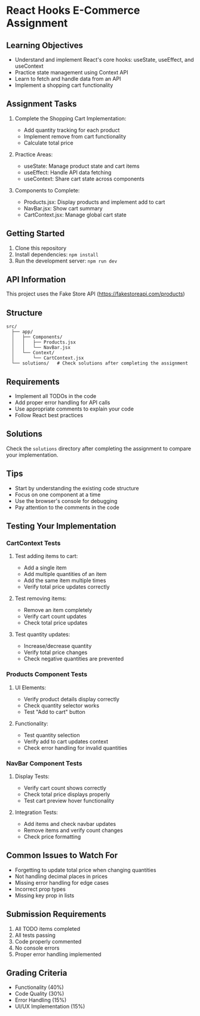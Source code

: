 # React Hooks E-Commerce Assignment

## Learning Objectives

- Understand and implement React's core hooks: useState, useEffect, and useContext
- Practice state management using Context API
- Learn to fetch and handle data from an API
- Implement a shopping cart functionality

## Assignment Tasks

1. Complete the Shopping Cart Implementation:

   - Add quantity tracking for each product
   - Implement remove from cart functionality
   - Calculate total price

2. Practice Areas:

   - useState: Manage product state and cart items
   - useEffect: Handle API data fetching
   - useContext: Share cart state across components

3. Components to Complete:
   - Products.jsx: Display products and implement add to cart
   - NavBar.jsx: Show cart summary
   - CartContext.jsx: Manage global cart state

## Getting Started

1. Clone this repository
2. Install dependencies: `npm install`
3. Run the development server: `npm run dev`

## API Information

This project uses the Fake Store API (https://fakestoreapi.com/products)

## Structure

```
src/
  ├── app/
  │   ├── Components/
  │   │   ├── Products.jsx
  │   │   └── NavBar.jsx
  │   └── Context/
  │       └── CartContext.jsx
  └── solutions/   # Check solutions after completing the assignment
```

## Requirements

- Implement all TODOs in the code
- Add proper error handling for API calls
- Use appropriate comments to explain your code
- Follow React best practices

## Solutions

Check the `solutions` directory after completing the assignment to compare your implementation.

## Tips

- Start by understanding the existing code structure
- Focus on one component at a time
- Use the browser's console for debugging
- Pay attention to the comments in the code

## Testing Your Implementation

### CartContext Tests

1. Test adding items to cart:

   - Add a single item
   - Add multiple quantities of an item
   - Add the same item multiple times
   - Verify total price updates correctly

2. Test removing items:

   - Remove an item completely
   - Verify cart count updates
   - Check total price updates

3. Test quantity updates:
   - Increase/decrease quantity
   - Verify total price changes
   - Check negative quantities are prevented

### Products Component Tests

1. UI Elements:

   - Verify product details display correctly
   - Check quantity selector works
   - Test "Add to cart" button

2. Functionality:
   - Test quantity selection
   - Verify add to cart updates context
   - Check error handling for invalid quantities

### NavBar Component Tests

1. Display Tests:

   - Verify cart count shows correctly
   - Check total price displays properly
   - Test cart preview hover functionality

2. Integration Tests:
   - Add items and check navbar updates
   - Remove items and verify count changes
   - Check price formatting

## Common Issues to Watch For

- Forgetting to update total price when changing quantities
- Not handling decimal places in prices
- Missing error handling for edge cases
- Incorrect prop types
- Missing key prop in lists

## Submission Requirements

1. All TODO items completed
2. All tests passing
3. Code properly commented
4. No console errors
5. Proper error handling implemented

## Grading Criteria

- Functionality (40%)
- Code Quality (30%)
- Error Handling (15%)
- UI/UX Implementation (15%)
